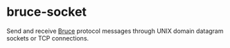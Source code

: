 bruce-socket
============

Send and receive [Bruce](https://github.com/tagged/bruce) protocol messages through UNIX domain datagram sockets or TCP connections.
